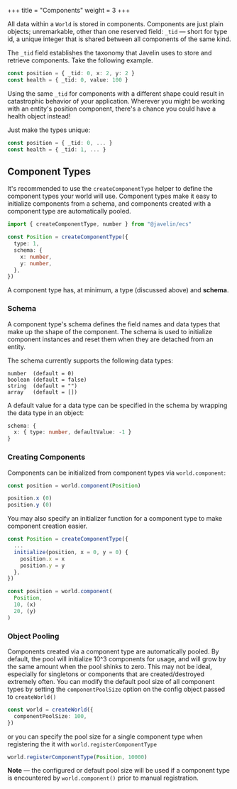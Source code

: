 +++
title = "Components"
weight = 3
+++

All data within a `World` is stored in components. Components are just plain objects; unremarkable, other than one reserved field: `_tid` — short for type id, a unique integer that is shared between all components of the same kind.

The `_tid` field establishes the taxonomy that Javelin uses to store and retrieve components. Take the following example.

```typescript
const position = { _tid: 0, x: 2, y: 2 }
const health = { _tid: 0, value: 100 }
```

Using the same `_tid` for components with a different shape could result in catastrophic behavior of your application. Wherever you might be working with an entity's position component, there's a chance you could have a health object instead!

Just make the types unique:

```typescript
const position = { _tid: 0, ... }
const health = { _tid: 1, ... }
```

## Component Types

It's recommended to use the `createComponentType` helper to define the component types your world will use. Component types make it easy to initialize components from a schema, and components created with a component type are automatically pooled.

```typescript
import { createComponentType, number } from "@javelin/ecs"

const Position = createComponentType({
  type: 1,
  schema: {
    x: number,
    y: number,
  },
})
```

A component type has, at minimum, a type (discussed above) and **schema**.

### Schema

A component type's schema defines the field names and data types that make up the shape of the component. The schema is used to initialize component instances and reset them when they are detached from an entity.

The schema currently supports the following data types:


```
number  (default = 0)
boolean (default = false)
string  (default = "")
array   (default = [])
```

A default value for a data type can be specified in the schema by wrapping the data type in an object:

```typescript
schema: {
  x: { type: number, defaultValue: -1 }
}
```

### Creating Components

Components can be initialized from component types via `world.component`:

```typescript
const position = world.component(Position)

position.x (0)
position.y (0)
```

You may also specify an initializer function for a component type to make component creation easier.

```typescript
const Position = createComponentType({
  ...
  initialize(position, x = 0, y = 0) {
    position.x = x
    position.y = y
  },
})

const position = world.component(
  Position,
  10, (x)
  20, (y)
)
```

### Object Pooling

Components created via a component type are automatically pooled. By default, the pool will initialize 10^3 components for usage, and will grow by the same amount when the pool shinks to zero. This may not be ideal, especially for singletons or components that are created/destroyed extremely often. You can modify the default pool size of all component types by setting the `componentPoolSize` option on the config object passed to `createWorld()`

```typescript
const world = createWorld({
  componentPoolSize: 100,
})
```

or you can specify the pool size for a single component type when registering the it with `world.registerComponentType`

```typescript
world.registerComponentType(Position, 10000)
```

<aside>
  <p>
    <strong>Note</strong> — the configured or default pool size will be used if a component type is encountered by <code>world.component()</code> prior to manual registration.
  </p>
</aside>